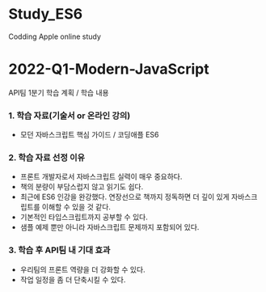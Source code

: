 # Study_ES6
Codding Apple online study

# 2022-Q1-Modern-JavaScript
API팀 1분기 학습 계획 / 학습 내용

### 1. 학습 자료(기술서 or 온라인 강의)
* 모던 자바스크립트 핵심 가이드 / 코딩애플 ES6

### 2. 학습 자료 선정 이유
* 프론트 개발자로서 자바스크립트 실력이 매우 중요하다.
* 책의 분량이 부담스럽지 않고 읽기도 쉽다.
* 최근에 ES6 인강을 완강했다. 연장선으로 책까지 정독하면 더 깊이 있게 자바스크립트를 이해할 수 있을 것 같다.
* 기본적인 타입스크립트까지 공부할 수 있다.
* 샘플 예제 뿐만 아니라 자바스크립트 문제까지 포함되어 있다.

### 3. 학습 후 API팀 내 기대 효과
* 우리팀의 프론트 역량을 더 강화할 수 있다.
* 작업 일정을 좀 더 단축시킬 수 있다. 
